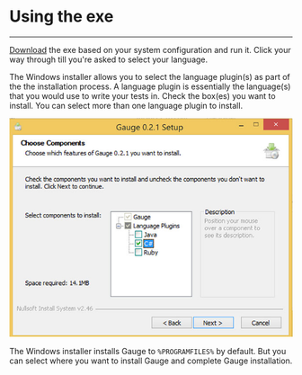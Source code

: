 # Using the exe
-----

[Download](http://getgauge.io/get-started) the exe based on your system configuration and run it. Click your way through till you're asked to select your language.

The Windows installer allows you to select the language plugin(s) as part of the the installation process. A language plugin is essentially the language(s) that you would use to write your tests in. Check the box(es) you want to install. You can select more than one language plugin to install.

![Select langauge runner](images/install-lang-runner.jpg)

The Windows installer installs Gauge to `%PROGRAMFILES%` by default. But you can select where you want to install Gauge and complete Gauge installation.
